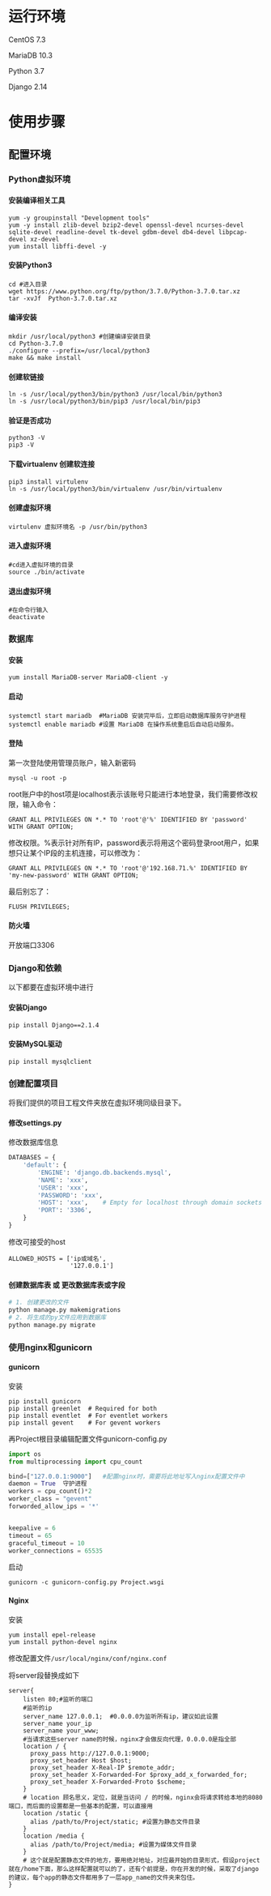 # 运行环境

CentOS 7.3

MariaDB 10.3

Python 3.7

Django 2.14

# 使用步骤

## 配置环境

### Python虚拟环境

#### 安装编译相关工具

```
yum -y groupinstall "Development tools"
yum -y install zlib-devel bzip2-devel openssl-devel ncurses-devel sqlite-devel readline-devel tk-devel gdbm-devel db4-devel libpcap-devel xz-devel
yum install libffi-devel -y
```

#### 安装Python3

```
cd #进入目录
wget https://www.python.org/ftp/python/3.7.0/Python-3.7.0.tar.xz
tar -xvJf  Python-3.7.0.tar.xz
```

#### 编译安装

```
mkdir /usr/local/python3 #创建编译安装目录
cd Python-3.7.0
./configure --prefix=/usr/local/python3
make && make install
```

#### 创建软链接

```
ln -s /usr/local/python3/bin/python3 /usr/local/bin/python3
ln -s /usr/local/python3/bin/pip3 /usr/local/bin/pip3
```

#### 验证是否成功

```
python3 -V
pip3 -V
```

#### 下载virtualenv 创建软连接

```
pip3 install virtulenv
ln -s /usr/local/python3/bin/virtualenv /usr/bin/virtualenv
```

#### 创建虚拟环境

```
virtulenv 虚拟环境名 -p /usr/bin/python3
```

#### 进入虚拟环境

```
#cd进入虚拟环境的目录
source ./bin/activate
```

#### 退出虚拟环境

```
#在命令行输入
deactivate
```

### 数据库

#### 安装

```
yum install MariaDB-server MariaDB-client -y
```

#### 启动

```
systemctl start mariadb  #MariaDB 安装完毕后，立即启动数据库服务守护进程
systemctl enable mariadb #设置 MariaDB 在操作系统重启后自动启动服务。
```

#### 登陆

第一次登陆使用管理员账户，输入新密码

```
mysql -u root -p
```

root账户中的host项是localhost表示该账号只能进行本地登录，我们需要修改权限，输入命令：

```
GRANT ALL PRIVILEGES ON *.* TO 'root'@'%' IDENTIFIED BY 'password' WITH GRANT OPTION;
```

修改权限。%表示针对所有IP，password表示将用这个密码登录root用户，如果想只让某个IP段的主机连接，可以修改为：

```
GRANT ALL PRIVILEGES ON *.* TO 'root'@'192.168.71.%' IDENTIFIED BY 'my-new-password' WITH GRANT OPTION;
```

最后别忘了：

```
FLUSH PRIVILEGES;
```

#### 防火墙

开放端口3306

### Django和依赖

以下都要在虚拟环境中进行

#### 安装Django

```
pip install Django==2.1.4
```

#### 安装MySQL驱动

```
pip install mysqlclient
```

### 创建配置项目

将我们提供的项目工程文件夹放在虚拟环境同级目录下。

#### 修改settings.py

修改数据库信息

```python
DATABASES = {
    'default': {
        'ENGINE': 'django.db.backends.mysql',
        'NAME': 'xxx',
        'USER': 'xxx',
        'PASSWORD': 'xxx',
        'HOST': 'xxx',    # Empty for localhost through domain sockets or '127.0.0.1' for localhost through TCP.
        'PORT': '3306',
    }
}
```

修改可接受的host

```
ALLOWED_HOSTS = ['ip或域名',
                 '127.0.0.1']
```

#### 创建数据库表 或 更改数据库表或字段

```python
# 1. 创建更改的文件
python manage.py makemigrations
# 2. 将生成的py文件应用到数据库
python manage.py migrate
```

### 使用nginx和gunicorn

#### gunicorn

安装

```
pip install gunicorn  
pip install greenlet  # Required for both
pip install eventlet  # For eventlet workers
pip install gevent    # For gevent workers
```

再Project根目录编辑配置文件gunicorn-config.py

```python
import os
from multiprocessing import cpu_count

bind=["127.0.0.1:9000"]   #配置nginx时，需要将此地址写入nginx配置文件中
daemon = True  守护进程
workers = cpu_count()*2
worker_class = "gevent"
forworded_allow_ips = '*'


keepalive = 6
timeout = 65
graceful_timeout = 10
worker_connections = 65535
```

启动

```
gunicorn -c gunicorn-config.py Project.wsgi
```

#### Nginx

安装

```
yum install epel-release
yum install python-devel nginx
```

修改配置文件`/usr/local/nginx/conf/nginx.conf`

将server段替换成如下

```
server{
    listen 80;#监听的端口
    #监听的ip
    server_name 127.0.0.1;  #0.0.0.0为监听所有ip，建议如此设置
    server_name your_ip
    server_name your_www;
    #当请求这些server name的时候，nginx才会做反向代理，0.0.0.0是指全部
    location / {
      proxy_pass http://127.0.0.1:9000;
      proxy_set_header Host $host;
      proxy_set_header X-Real-IP $remote_addr;
      proxy_set_header X-Forwarded-For $proxy_add_x_forwarded_for;
      proxy_set_header X-Forwarded-Proto $scheme;
    }
    # location 顾名思义，定位，就是当访问 / 的时候，nginx会将请求转给本地的8080端口，而后面的设置都是一些基本的配置，可以直接用
    location /static {
      alias /path/to/Project/static; #设置为静态文件目录
    }
    location /media {
      alias /path/to/Project/media; #设置为媒体文件目录
    }
    # 这个就是配置静态文件的地方，要用绝对地址，对应最开始的目录形式，假设project就在/home下面，那么这样配置就可以的了，还有个前提是，你在开发的时候，采取了django的建议，每个app的静态文件都用多了一层app_name的文件夹来包住。
}
```

